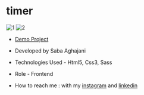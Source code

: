 # timer
![1](https://github.com/Saba-Aghajani-developer/timer/assets/135870519/73fa4927-3366-4fe2-8c35-1ea240db621f)
![2](https://github.com/Saba-Aghajani-developer/timer/assets/135870519/f43f279b-2388-46ea-b8e6-4045bd78f0b0)

- [Demo Project](https://saba-aghajani-developer.github.io/timer/)

- Developed by Saba Aghajani
  
- Technologies Used - Html5, Css3, Sass 

- Role - Frontend

- How to reach me : with my [instagram](https://instagram.com/saba_aghajani_web?igshid=ZGUzMzM3NWJiOQ==) and [linkedin](https://www.linkedin.com/in/saba-a-69b608208)
